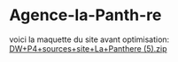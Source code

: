 # Agence-la-Panth-re 
voici la maquette du site avant optimisation:
[DW+P4+sources+site+La+Panthere (5).zip](https://github.com/SCH2022/Agence-la-Panth-re/files/10909826/DW%2BP4%2Bsources%2Bsite%2BLa%2BPanthere.5.zip)
